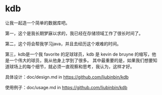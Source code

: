 # kdb 
让我一起造一个简单的数据库吧。

第一，这个是我长期梦寐以求的，我已经在存储领域工作了很长时间了。

第二，这个将会帮我学习java，并且去经历这个艰难的时间。

第三，kdb是一个我 favorite 的足球球员，kdb 是 kevin de bruyne 的缩写，他是一个伟大的球员，我从他身上学到了很多。
其中最重要的是，如果我们想要知道球场上的每个细节，就必须一直观察和思考，我认为，这样才好。

具体设计：doc/design.md in https://github.com/liubinbin/kdb

使用例子：doc/usage.md in https://github.com/liubinbin/kdb